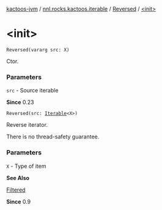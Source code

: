[kactoos-jvm](../../index.md) / [nnl.rocks.kactoos.iterable](../index.md) / [Reversed](index.md) / [&lt;init&gt;](.)

# &lt;init&gt;

`Reversed(vararg src: X)`

Ctor.

### Parameters

`src` - Source iterable

**Since**
0.23

`Reversed(src: `[`Iterable`](https://kotlinlang.org/api/latest/jvm/stdlib/kotlin.collections/-iterable/index.html)`<X>)`

Reverse iterator.

There is no thread-safety guarantee.

### Parameters

`X` - Type of item

**See Also**

[Filtered](../-filtered/index.md)

**Since**
0.9

